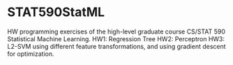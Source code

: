 # STAT590StatML
HW programming exercises of the high-level graduate course CS/STAT 590 Statistical Machine Learning.
HW1: Regression Tree
HW2: Perceptron
HW3: L2-SVM using different feature transformations, and using gradient descent for optimization.
